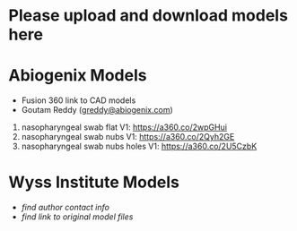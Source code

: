 # Please upload and download models here

# Abiogenix Models
- Fusion 360 link to CAD models
- Goutam Reddy (greddy@abiogenix.com)

1) nasopharyngeal swab flat V1:  https://a360.co/2wpGHui
2) nasopharyngeal swab nubs V1:  https://a360.co/2Qyh2GE
3) nasopharyngeal swab nubs holes V1: https://a360.co/2U5CzbK
   


# Wyss Institute Models
- *find author contact info*
- *find link to original model files*

